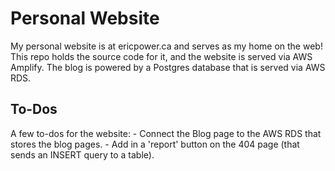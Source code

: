 # Personal Website

My personal website is at ericpower.ca and serves as my home on the web! This repo holds the source code for it, and the website is served via AWS Amplify. The blog is powered by a Postgres database that is served via AWS RDS.

## To-Dos

A few to-dos for the website:
	- Connect the Blog page to the AWS RDS that stores the blog pages.
	- Add in a 'report' button on the 404 page (that sends an INSERT query to a table).

